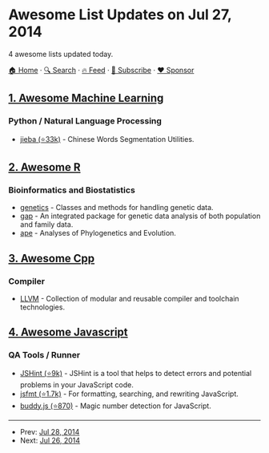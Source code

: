 # Awesome List Updates on Jul 27, 2014

4 awesome lists updated today.

[🏠 Home](/README.md) · [🔍 Search](https://www.trackawesomelist.com/search/) · [🔥 Feed](https://www.trackawesomelist.com/rss.xml) · [📮 Subscribe](https://trackawesomelist.us17.list-manage.com/subscribe?u=d2f0117aa829c83a63ec63c2f&id=36a103854c) · [❤️  Sponsor](https://github.com/sponsors/theowenyoung)



## [1. Awesome Machine Learning](/content/josephmisiti/awesome-machine-learning/README.md)

### Python / Natural Language Processing

*   [jieba (⭐33k)](https://github.com/fxsjy/jieba#jieba-1) - Chinese Words Segmentation Utilities.

## [2. Awesome R](/content/qinwf/awesome-R/README.md)

### Bioinformatics and Biostatistics

*   [genetics](http://cran.r-project.org/web/packages/genetics/index.html) - Classes and methods for handling genetic data.
*   [gap](http://cran.r-project.org/web/packages/gap/index.html) - An integrated package for genetic data analysis of both population and family data.
*   [ape](http://cran.r-project.org/web/packages/ape/index.html) - Analyses of Phylogenetics and Evolution.

## [3. Awesome Cpp](/content/fffaraz/awesome-cpp/README.md)

### Compiler

*   [LLVM](http://llvm.org/) - Collection of modular and reusable compiler and toolchain technologies.

## [4. Awesome Javascript](/content/sorrycc/awesome-javascript/README.md)

### QA Tools / Runner

*   [JSHint (⭐9k)](https://github.com/jshint/jshint/) - JSHint is a tool that helps to detect errors and potential problems in your JavaScript code.
*   [jsfmt (⭐1.7k)](https://github.com/rdio/jsfmt) - For formatting, searching, and rewriting JavaScript.
*   [buddy.js (⭐870)](https://github.com/danielstjules/buddy.js) - Magic number detection for JavaScript.

---

- Prev: [Jul 28, 2014](/content/2014/07/28/README.md)
- Next: [Jul 26, 2014](/content/2014/07/26/README.md)
